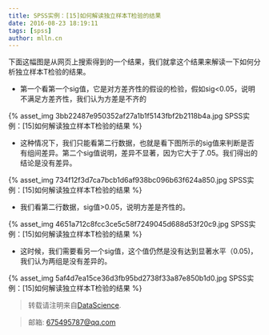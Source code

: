 ```yaml
---
title: SPSS实例：[15]如何解读独立样本T检验的结果
date: 2016-08-23 18:19:11
tags: [spss]
author: mlln.cn
---
```

下面这幅图是从网页上搜索得到的一个结果，我们就拿这个结果来解读一下如何分析独立样本T检验的结果。

- 第一个看第一个sig值，它是对方差齐性的假设的检验，假如sig<0.05，说明不满足方差齐性，我们认为方差是不齐的

{% asset_img 3bb22487e950352af27a1b1f5143fbf2b2118b4a.jpg SPSS实例：[15]如何解读独立样本T检验的结果 %}

- 这种情况下，我们只能看第二行数据，也就是看下图所示的sig值来判断是否有组间差异。第二个sig值说明，差异不显著，因为它大于了.05。我们得出的结论是没有差异。

{% asset_img 734f12f3d7ca7bcb1d6af938bc096b63f624a850.jpg SPSS实例：[15]如何解读独立样本T检验的结果 %}

- 我们看第二行数据，sig值>0.05，说明方差是齐性的。

{% asset_img 4651a712c8fcc3ce5c58f7249045d688d53f20c9.jpg SPSS实例：[15]如何解读独立样本T检验的结果 %}

- 这时候，我们需要看另一个sig值，这个值仍然是没有达到显著水平（0.05)，我们认为两组是没有差异的。

{% asset_img 5af4d7ea15ce36d3fb95bd2738f33a87e850b1d0.jpg SPSS实例：[15]如何解读独立样本T检验的结果 %}

> 转载请注明来自[DataScience](http://mlln.cn).

> 邮箱: 675495787@qq.com 
